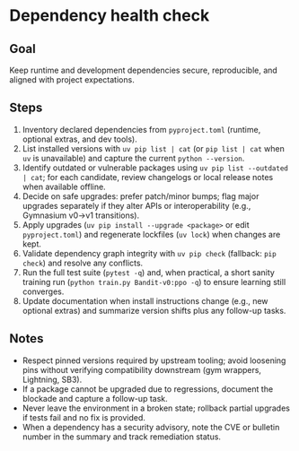 # Dependency health check

## Goal
Keep runtime and development dependencies secure, reproducible, and aligned with project expectations.

## Steps
1. Inventory declared dependencies from `pyproject.toml` (runtime, optional extras, and dev tools).
2. List installed versions with `uv pip list | cat` (or `pip list | cat` when `uv` is unavailable) and capture the current `python --version`.
3. Identify outdated or vulnerable packages using `uv pip list --outdated | cat`; for each candidate, review changelogs or local release notes when available offline.
4. Decide on safe upgrades: prefer patch/minor bumps; flag major upgrades separately if they alter APIs or interoperability (e.g., Gymnasium v0→v1 transitions).
5. Apply upgrades (`uv pip install --upgrade <package>` or edit `pyproject.toml`) and regenerate lockfiles (`uv lock`) when changes are kept.
6. Validate dependency graph integrity with `uv pip check` (fallback: `pip check`) and resolve any conflicts.
7. Run the full test suite (`pytest -q`) and, when practical, a short sanity training run (`python train.py Bandit-v0:ppo -q`) to ensure learning still converges.
8. Update documentation when install instructions change (e.g., new optional extras) and summarize version shifts plus any follow-up tasks.

## Notes
- Respect pinned versions required by upstream tooling; avoid loosening pins without verifying compatibility downstream (gym wrappers, Lightning, SB3).
- If a package cannot be upgraded due to regressions, document the blockade and capture a follow-up task.
- Never leave the environment in a broken state; rollback partial upgrades if tests fail and no fix is provided.
- When a dependency has a security advisory, note the CVE or bulletin number in the summary and track remediation status.
